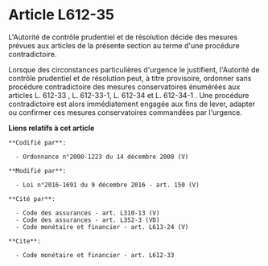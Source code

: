 # Article L612-35

L'Autorité de contrôle prudentiel et de résolution décide des mesures prévues aux articles de la présente section au terme
d'une procédure contradictoire. 

Lorsque des circonstances particulières d'urgence le justifient, l'Autorité de contrôle prudentiel et de résolution peut, à
titre provisoire, ordonner sans procédure contradictoire des mesures conservatoires énumérées aux articles L. 612-33 , L.
612-33-1, L. 612-34 et L. 612-34-1 . Une procédure contradictoire est alors immédiatement engagée aux fins de lever, adapter
ou confirmer ces mesures conservatoires commandées par l'urgence.

**Liens relatifs à cet article**

	**Codifié par**:

	  - Ordonnance n°2000-1223 du 14 décembre 2000 (V)

	**Modifié par**:

	  - Loi n°2016-1691 du 9 décembre 2016 - art. 150 (V)

	**Cité par**:

	  - Code des assurances - art. L310-13 (V)
	  - Code des assurances - art. L352-3 (VD)
	  - Code monétaire et financier - art. L613-24 (V)

	**Cite**:

	  - Code monétaire et financier - art. L612-33
